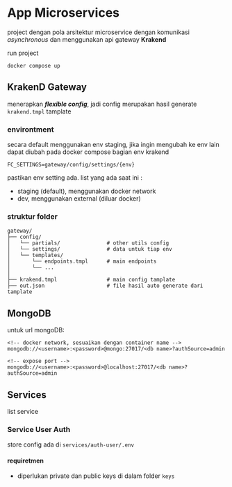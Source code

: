 # App Microservices

project dengan pola arsitektur microservice dengan komunikasi _asynchronous_ dan menggunakan api gateway **Krakend**

run project

```docker
docker compose up
```

## KrakenD Gateway

menerapkan **_flexible config_**, jadi config merupakan hasil generate `krakend.tmpl` tamplate

### environtment

secara default menggunakan env staging, jika ingin mengubah ke env lain dapat diubah pada docker compose bagian env krakend

`FC_SETTINGS=gateway/config/settings/{env}`

pastikan env setting ada. list yang ada saat ini :

- staging (default), menggunakan docker network
- dev, menggunakan external (diluar docker)

### struktur folder

```
gateway/
├── config/
│   └── partials/               # other utils config
│   └── settings/               # data untuk tiap env
│   └── templates/
│       └── endpoints.tmpl      # main endpoints
│       └── ...
│
├── krakend.tmpl                # main config tamplate
├── out.json                    # file hasil auto generate dari tamplate
```

## MongoDB

untuk url mongoDB:

```
<!-- docker network, sesuaikan dengan container name -->
mongodb://<username>:<password>@mongo:27017/<db name>?authSource=admin

<!-- expose port -->
mongodb://<username>:<password>@localhost:27017/<db name>?authSource=admin
```

## Services

list service

### Service User Auth

store config ada di `services/auth-user/.env`

#### requiretmen

- diperlukan private dan public keys di dalam folder `keys`
